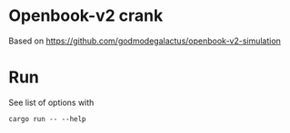 # Openbook-v2 crank

Based on https://github.com/godmodegalactus/openbook-v2-simulation

# Run

See list of options with

```
cargo run -- --help
```
